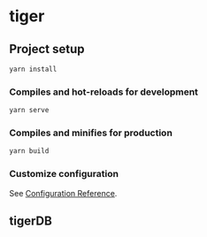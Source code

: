 # tiger

## Project setup

``` bash
yarn install
```

### Compiles and hot-reloads for development

``` bash
yarn serve
```

### Compiles and minifies for production

``` bash
yarn build
```

### Customize configuration

See [Configuration Reference](https://cli.vuejs.org/config/).

## tigerDB

